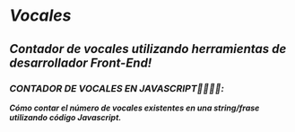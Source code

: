 # **_Vocales_**

## **_Contador de vocales utilizando herramientas de desarrollador Front-End!_**

### **_CONTADOR DE VOCALES EN JAVASCRIPT👨‍💻🎲💥:_**

**_Cómo contar el número de vocales existentes en una string/frase utilizando código Javascript._**
